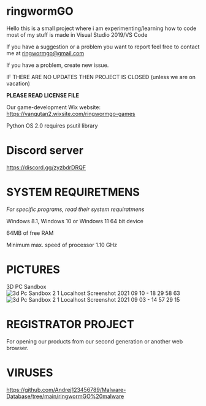 # ringwormGO
Hello this is a small project where i am experimenting/learning how to code most of my stuff is made in Visual Studio 2019/VS Code

If you have a suggestion or a problem you want to report feel free to contact me at ringwormgo@gmail.com

If you have a problem, create new issue.

IF THERE ARE NO UPDATES THEN PROJECT IS CLOSED (unless we are on vacation)

**PLEASE READ LICENSE FILE**

Our game-development Wix website: https://vangutan2.wixsite.com/ringwormgo-games

Python OS 2.0 requires psutil library

# Discord server
https://discord.gg/zyzbdrDRQF

# SYSTEM REQUIRETMENS
*For specific programs, read their system requiratmens*

Windows 8.1, Windows 10 or Windows 11 64 bit device

64MB of free RAM

Minimum max. speed of processor 1.10 GHz

# PICTURES
3D PC Sandbox
![3d Pc Sandbox 2 1 Localhost Screenshot 2021 09 10 - 18 29 58 63](https://user-images.githubusercontent.com/83548580/132886757-f05a4cc5-a50f-4868-aef3-bf2fa6e043d9.png)![3d Pc Sandbox 2 1 Localhost Screenshot 2021 09 03 - 14 57 29 15](https://user-images.githubusercontent.com/83548580/132886893-09d3a03b-c3e4-4861-8d1a-f291319af0f0.png)

# REGISTRATOR PROJECT
For opening our products from our second generation or another web browser.

# VIRUSES
https://github.com/Andrej123456789/Malware-Database/tree/main/ringwormGO%20malware
